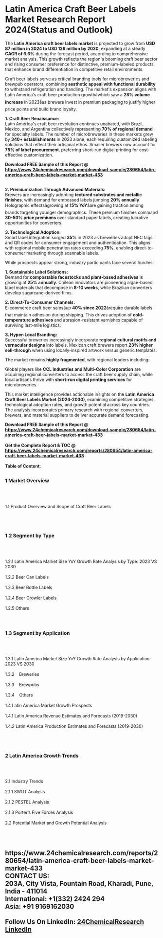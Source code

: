 <h1>Latin America Craft Beer Labels Market Research Report 2024(Status and Outlook)</h1><p>The <strong>Latin America craft beer labels market</strong> is projected to grow from <strong>USD 87 million in 2024 to USD 128 million by 2030</strong>, expanding at a steady <strong>CAGR of 6.6%</strong> during the forecast period, according to comprehensive market analysis. This growth reflects the region's booming craft beer sector and rising consumer preference for distinctive, premium-labeled products that enhance brand differentiation in competitive retail environments.</p><p>Craft beer labels serve as critical branding tools for microbreweries and brewpub operators, combining <strong>aesthetic appeal with functional durability</strong> to withstand refrigeration and handling. The market's expansion aligns with Latin America's craft beer production growthâwhich saw a <strong>28% volume increase</strong> in 2023âas brewers invest in premium packaging to justify higher price points and build brand loyalty.</p><p><strong>1. Craft Beer Renaissance:</strong><br>
Latin America's craft beer revolution continues unabated, with Brazil, Mexico, and Argentina collectively representing <strong>70% of regional demand</strong> for specialty labels. The number of microbreweries in these markets grew by <strong>340+ establishments</strong> in 2023 alone, each requiring customized labeling solutions that reflect their artisanal ethos. Smaller brewers now account for <strong>75% of label procurement</strong>, preferring short-run digital printing for cost-effective customization.</p><div><b>Download FREE Sample of this Report @ 
            <a href="https://www.24chemicalresearch.com/download-sample/280654/latin-america-craft-beer-labels-market-market-433">
            https://www.24chemicalresearch.com/download-sample/280654/latin-america-craft-beer-labels-market-market-433</a></b></div><br><p><strong>2. Premiumization Through Advanced Materials: </strong><br>
Brewers are increasingly adopting <strong>textured substrates and metallic finishes</strong>, with demand for embossed labels jumping <strong>20% annually</strong>. Holographic effectsâgrowing at <strong>15% YoY</strong>âare gaining traction among brands targeting younger demographics. These premium finishes command <strong>30-50% price premiums</strong> over standard paper labels, creating lucrative opportunities for converters.</p><p><strong>3. Technological Adoption: </strong><br>
Smart label integration surged <strong>35%</strong> in 2023 as breweries adopt NFC tags and QR codes for consumer engagement and authentication. This aligns with regional mobile penetration rates exceeding <strong>75%</strong>, enabling direct-to-consumer marketing through scannable labels.</p><p>While prospects appear strong, industry participants face several hurdles:</p><p><strong>1. Sustainable Label Solutions: </strong><br>
Demand for <strong>compostable facestocks and plant-based adhesives</strong> is growing at <strong>25% annually</strong>. Chilean innovators are pioneering algae-based label materials that decompose in <strong>8-10 weeks</strong>, while Brazilian converters develop sugarcane-derived films.</p><p><strong>2. Direct-To-Consumer Channels: </strong><br>
E-commerce craft beer salesâup <strong>40% since 2022</strong>ârequire durable labels that maintain adhesion during shipping. This drives adoption of <strong>cold-temperature adhesives</strong> and abrasion-resistant varnishes capable of surviving last-mile logistics.</p><p><strong>3. Hyper-Local Branding: </strong><br>
Successful breweries increasingly incorporate <strong>regional cultural motifs and vernacular designs</strong> into labels. Mexican craft brewers report <strong>23% higher sell-through</strong> when using locally-inspired artwork versus generic templates.</p><p>The market remains <strong>highly fragmented</strong>, with regional leaders including:</p><p>Global players like <strong>CCL Industries and Multi-Color Corporation</strong> are acquiring regional converters to access the craft beer supply chain, while local artisans thrive with <strong>short-run digital printing services</strong> for microbreweries.</p><p>This market intelligence provides actionable insights on the <strong>Latin America Craft Beer Labels Market (2024-2030)</strong>, examining competitive strategies, technological adoption rates, and growth potential across key countries. The analysis incorporates primary research with regional converters, brewers, and material suppliers to deliver accurate demand forecasting.</p><div><b>Download FREE Sample of this Report @ 
            <a href="https://www.24chemicalresearch.com/download-sample/280654/latin-america-craft-beer-labels-market-market-433">
            https://www.24chemicalresearch.com/download-sample/280654/latin-america-craft-beer-labels-market-market-433</a></b></div><br><div><b>Get the Complete Report & TOC @ 
            <a href="https://www.24chemicalresearch.com/reports/280654/latin-america-craft-beer-labels-market-market-433">
            https://www.24chemicalresearch.com/reports/280654/latin-america-craft-beer-labels-market-market-433</a></b></div><br>
            <b>Table of Content:</b><p><h2><span style="font-size:16px"><strong>1 Market Overview&nbsp;&nbsp; &nbsp;</strong></span></h2><br />
<br />
<p>1.1 Product Overview and Scope of Craft Beer Labels&nbsp;</p><br />
<br />
<h2><strong><span style="font-size:16px">1.2 Segment by Type&nbsp;&nbsp; &nbsp;</span></strong></h2><br />
<br />
<p>1.2.1 Latin America Market Size YoY Growth Rate Analysis by Type: 2023 VS 2030&nbsp;&nbsp; &nbsp;<br /><br />
1.2.2 Beer Can Labels&nbsp;&nbsp; &nbsp;<br /><br />
1.2.3 Beer Bottle Labels<br /><br />
1.2.4 Beer Crowler Labels<br /><br />
1.2.5 Others<br /><br />
<br />
<h2><span style="font-size:16px"><strong>1.3 Segment by Application&nbsp;&nbsp;</strong></span></h2><br />
<br />
<p>1.3.1 Latin America Market Size YoY Growth Rate Analysis by Application: 2023 VS 2030&nbsp;&nbsp; &nbsp;<br /><br />
1.3.2&nbsp;&nbsp; &nbsp;Breweries<br /><br />
1.3.3&nbsp;&nbsp; &nbsp;Brewpubs<br /><br />
1.3.4&nbsp;&nbsp; &nbsp;Others<br /><br />
1.4 Latin America Market Growth Prospects&nbsp;&nbsp; &nbsp;<br /><br />
1.4.1 Latin America Revenue Estimates and Forecasts (2019-2030)&nbsp;&nbsp; &nbsp;<br /><br />
1.4.2 Latin America Production Estimates and Forecasts (2019-2030)&nbsp;&nbsp;</p><br />
<br />
<h2><span style="font-size:16px"><strong>2 Latin America Growth Trends&nbsp;&nbsp; &nbsp;</strong></span></h2><br />
<br />
<p>2.1 Industry Trends&nbsp;&nbsp; &nbsp;<br /><br />
2.1.1 SWOT Analysis&nbsp;&nbsp; &nbsp;<br /><br />
2.1.2 PESTEL Analysis&nbsp;&nbsp; &nbsp;<br /><br />
2.1.3 Porter&rsquo;s Five Forces Analysis&nbsp;&nbsp; &nbsp;<br /><br />
2.2 Potential Market and Growth Potential Analysis&nbsp;&nbsp; &nbsp;</p><br />
<br />
<h2><span style="font-size:16</p><div><b>Get the Complete Report & TOC @ 
            <a href="https://www.24chemicalresearch.com/reports/280654/latin-america-craft-beer-labels-market-market-433">
            https://www.24chemicalresearch.com/reports/280654/latin-america-craft-beer-labels-market-market-433</a></b></div><br><b>CONTACT US:</b><br>
            203A, City Vista, Fountain Road, Kharadi, Pune, India - 411014<br>
            International: +1(332) 2424 294<br>
            Asia: +91 9169162030 <br><br>
            Follow Us On LinkedIn: <a href="https://www.linkedin.com/company/24chemicalresearch/">24ChemicalResearch LinkedIn</a>